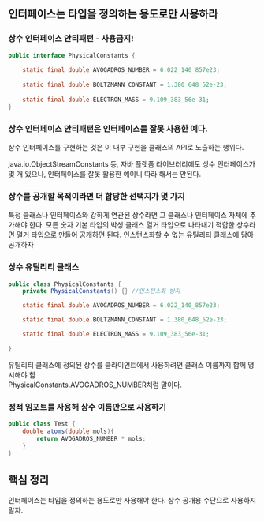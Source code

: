 ## 인터페이스는 타입을 정의하는 용도로만 사용하라

### 상수 인터페이스 안티패턴 - 사용금지!
```java
public interface PhysicalConstants {
    
    static final double AVOGADROS_NUMBER = 6.022_140_857e23;
    
    static final double BOLTZMANN_CONSTANT = 1.380_648_52e-23;
    
    static final double ELECTRON_MASS = 9.109_383_56e-31;
}
```
### 상수 인터페이스 안티패턴은 인터페이스를 잘못 사용한 예다.
상수 인터페이스를 구현하는 것은 이 내부 구현을 클래스의 API로 노출하는 행위다.

java.io.ObjectStreamConstants 등, 자바 플랫폼 라이브러리에도 상수 인터페이스가 몇 개 있으나, 인터페이스를 잘못 활용한 예이니 따라 해서는 안된다.

### 상수를 공개할 목적이라면 더 합당한 선택지가 몇 가지 
특정 클래스나 인터페이스와 강하게 연관된 상수라면 그 클래스나 인터페이스 자체에 추가해야 한다. 
모든 숫자 기본 타입의 박싱 클래스
열거 타입으로 나타내기 적합한 상수라면 열거 타입으로 만들어 공개하면 된다. 
인스턴스화할 수 없는 유틸리티 클래스에 담아 공개하자 

### 상수 유틸리티 클래스
```java
public class PhysicalConstants {
    private PhysicalConstants() {} //인스턴스화 방지 

    static final double AVOGADROS_NUMBER = 6.022_140_857e23;

    static final double BOLTZMANN_CONSTANT = 1.380_648_52e-23;

    static final double ELECTRON_MASS = 9.109_383_56e-31;
    
}
```
유틸리티 클래스에 정의된 상수를 클라이언트에서 사용하려면 클래스 이름까지 함께 명시해야 함  
PhysicalConstants.AVOGADROS_NUMBER처럼 말이다.

### 정적 임포트를 사용해 상수 이름만으로 사용하기
```java
public class Test {
    double atoms(double mols){
        return AVOGADROS_NUMBER * mols;
    }
}
```

## 핵심 정리
인터페이스는 타입을 정의하는 용도로만 사용해야 한다. 
상수 공개용 수단으로 사용하지 말자.